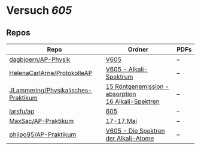 # Versuch *605*

## Repos

|                                       Repo                                       |                                                                                                                              Ordner                                                                                                                              |PDFs|
|----------------------------------------------------------------------------------|------------------------------------------------------------------------------------------------------------------------------------------------------------------------------------------------------------------------------------------------------------------|----|
|[dagbjoern/AP-Physik](../repo/dagbjoern/AP-Physik)                                |[V605](https://github.com/dagbjoern/AP-Physik/tree/master/V605)                                                                                                                                                                                                   |–   |
|[HelenaCarlArne/ProtokolleAP](../repo/HelenaCarlArne/ProtokolleAP)                |[V605 - Alkali-Spektrum](https://github.com/HelenaCarlArne/ProtokolleAP/tree/master/V605%20-%20Alkali-Spektrum)                                                                                                                                                   |–   |
|[JLammering/Physikalisches-Praktikum](../repo/JLammering/Physikalisches-Praktikum)|[15 Röntgenemission -absorption ](https://github.com/JLammering/Physikalisches-Praktikum/tree/master/15%20R%C3%B6ntgenemission%20-absorption%20)<br/>[16 Alkali-Spektren](https://github.com/JLammering/Physikalisches-Praktikum/tree/master/16%20Alkali-Spektren)|–   |
|[larsfu/ap](../repo/larsfu/ap)                                                    |[605](https://github.com/larsfu/ap/tree/master/605)                                                                                                                                                                                                               |–   |
|[MaxSac/AP-Praktikum](../repo/MaxSac/AP-Praktikum)                                |[17-17.Mai](https://github.com/MaxSac/AP-Praktikum/tree/master/17-17.Mai)                                                                                                                                                                                         |–   |
|[phlipo95/AP-Praktikum](../repo/phlipo95/AP-Praktikum)                            |[V605 - Die Spektren der Alkali-Atome](https://github.com/phlipo95/AP-Praktikum/tree/master/V605%20-%20Die%20Spektren%20der%20Alkali-Atome)                                                                                                                       |–   |
